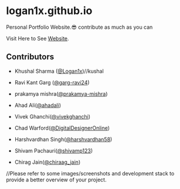 # logan1x.github.io
Personal Portfolio Website.😎
contribute as much as you can

Visit Here to See [Website](https://logan1x.github.io).

## Contributors

- Khushal Sharma ([@Logan1x](https://github.com/Logan1x))//kushal 

- Ravi Kant Garg ([@garg-ravi24](https://github.com/garg-ravi24))

- prakamya mishra([@prakamya-mishra](https://github.com/prakamya-mishra))

- Ahad Ali([@ahadali](https://github.com/ahadali))

- Vivek Ghanchi([@vivekghanchi](https://github.com/vivekghanchi))

- Chad Warford([@DigitalDesignerOnline](https://github.com/DigitalDesignerOnline))

- Harshvardhan Singh([@harshvardhan58](https://github.com/harshvardhan58))

- Shivam Pachauri([@shivamp123](https://github.com/shivamp123))

- Chirag Jain([@chiraag_jain](https://github.com/chiraag_jain))

//Please refer to some images/screenshots and development stack to provide a better overview of your project.
